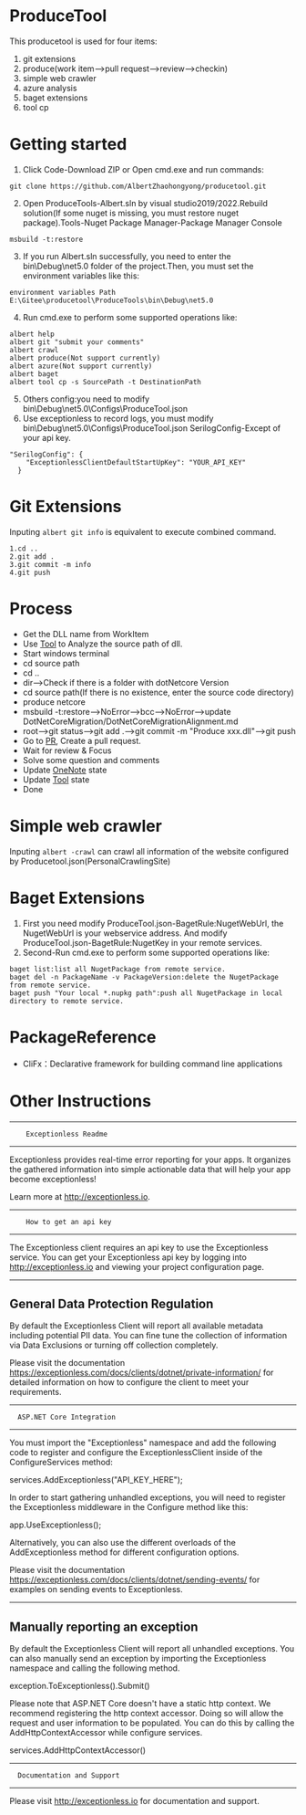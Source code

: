 # ProduceTool

This producetool is used for four items:

1. git extensions
2. produce(work item-->pull request-->review-->checkin)
3. simple web crawler
4. azure analysis
5. baget extensions
6. tool cp

# Getting started

1. Click Code-Download ZIP or Open cmd.exe and run commands:

```
git clone https://github.com/AlbertZhaohongyong/producetool.git
```

2. Open ProduceTools-Albert.sln by visual studio2019/2022.Rebuild solution(If some nuget is missing, you must restore nuget package).Tools-Nuget Package Manager-Package Manager Console

```
msbuild -t:restore
```

3. If you run Albert.sln successfully, you need to enter the bin\Debug\net5.0 folder of the project.Then, you must set the environment variables like this:

```
environment variables Path E:\Gitee\producetool\ProduceTools\bin\Debug\net5.0
```

4. Run cmd.exe to perform some supported operations like:

```
albert help
albert git "submit your comments"
albert crawl
albert produce(Not support currently)
albert azure(Not support currently)
albert baget
albert tool cp -s SourcePath -t DestinationPath
```

5. Others config:you need to modify bin\Debug\net5.0\Configs\ProduceTool.json
6. Use exceptionless to record logs, you must modify bin\Debug\net5.0\Configs\ProduceTool.json SerilogConfig-Except of your api key.

```
"SerilogConfig": {
    "ExceptionlessClientDefaultStartUpKey": "YOUR_API_KEY"
  }
```

# Git Extensions

Inputing ``albert git info`` is equivalent to execute combined command.

```
1.cd ..
2.git add .
3.git commit -m info
4.git push
```

# Process

- Get the DLL name from WorkItem
- Use [Tool](http://10.158.22.18/#/QueryAssemblyDetail) to Analyze the source path of dll.
- Start windows terminal
- cd source path
- cd ..
- dir-->Check if there is a folder with dotNetcore Version
- cd source path(If there is no existence, enter the source code directory)
- produce netcore
- msbuild -t:restore-->NoError-->bcc-->NoError-->update DotNetCoreMigration/DotNetCoreMigrationAlignment.md
- root-->git status-->git add .-->git commit -m "Produce xxx.dll"-->git push
- Go to [PR](https://o365exchange.visualstudio.com/O365%20Core/_workitems/edit/1780212/), Create a pull request.
- Wait for review & Focus
- Solve some question and comments
- Update [OneNote](https://microsoftapc-my.sharepoint.com/:o:/r/personal/v-texu_microsoft_com/_layouts/15/Doc.aspx?sourcedoc=%7Bd42fa092-9b22-4fb3-b194-0176df355d83%7D&action=edit&wd=target(Produce.one%7CD63373F8-D85E-4ACB-A1AD-F7EF27486E29%2FMapiHttp%20Produce%20for%202021-Aug-Sprint8%7Cee2ac6c6-8a84-428e-a45b-08d143a646d5%2F)) state
- Update [Tool](http://10.158.22.18/#/QueryAssemblyDetail) state
- Done

# Simple web crawler

Inputing ``albert -crawl`` can crawl all information of the website configured by Producetool.json(PersonalCrawlingSite)

# Baget Extensions
1. First you need modify ProduceTool.json-BagetRule:NugetWebUrl, the NugetWebUrl is your webservice address. And modify ProduceTool.json-BagetRule:NugetKey in your remote services.
2. Second-Run cmd.exe to perform some supported operations like:
```
baget list:list all NugetPackage from remote service.
baget del -n PackageName -v PackageVersion:delete the NugetPackage from remote service.
baget push "Your local *.nupkg path":push all NugetPackage in local directory to remote service.
```

# PackageReference

* CliFx：Declarative framework for building command line applications

# Other Instructions

---

```
    Exceptionless Readme
```

---

Exceptionless provides real-time error reporting for your apps. It organizes the
gathered information into simple actionable data that will help your app become
exceptionless!

Learn more at http://exceptionless.io.

---

```
    How to get an api key
```

---

The Exceptionless client requires an api key to use the Exceptionless service.
You can get your Exceptionless api key by logging into http://exceptionless.io
and viewing your project configuration page.

---

General Data Protection Regulation
----------------------------------

By default the Exceptionless Client will report all available metadata including potential PII data.
You can fine tune the collection of information via Data Exclusions or turning off collection completely.

Please visit the documentation https://exceptionless.com/docs/clients/dotnet/private-information/
for detailed information on how to configure the client to meet your requirements.

---

```
  ASP.NET Core Integration
```

---

You must import the "Exceptionless" namespace and add the following code to register and configure
the ExceptionlessClient inside of the ConfigureServices method:

services.AddExceptionless("API_KEY_HERE");

In order to start gathering unhandled exceptions, you will need to register the Exceptionless
middleware in the Configure method like this:

app.UseExceptionless();

Alternatively, you can also use the different overloads of the AddExceptionless method
for different configuration options.

Please visit the documentation https://exceptionless.com/docs/clients/dotnet/sending-events/
for examples on sending events to Exceptionless.

---

Manually reporting an exception
-------------------------------

By default the Exceptionless Client will report all unhandled exceptions. You can
also manually send an exception by importing the Exceptionless namespace and calling
the following method.

exception.ToExceptionless().Submit()

Please note that ASP.NET Core doesn't have a static http context. We recommend registering
the http context accessor. Doing so will allow the request and user information to be populated.
You can do this by calling the AddHttpContextAccessor while configure services.

services.AddHttpContextAccessor()

---

```
  Documentation and Support
```

---

Please visit http://exceptionless.io for documentation and support.
